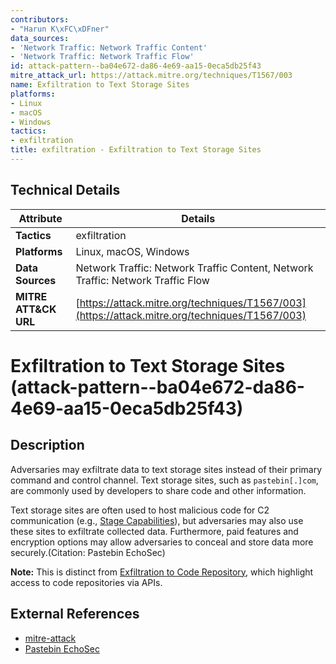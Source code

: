 ```yaml
---
contributors:
- "Harun K\xFC\xDFner"
data_sources:
- 'Network Traffic: Network Traffic Content'
- 'Network Traffic: Network Traffic Flow'
id: attack-pattern--ba04e672-da86-4e69-aa15-0eca5db25f43
mitre_attack_url: https://attack.mitre.org/techniques/T1567/003
name: Exfiltration to Text Storage Sites
platforms:
- Linux
- macOS
- Windows
tactics:
- exfiltration
title: exfiltration - Exfiltration to Text Storage Sites
---
```


## Technical Details

| Attribute | Details |
|-----------|----------|
| **Tactics** | exfiltration |
| **Platforms** | Linux, macOS, Windows |
| **Data Sources** | Network Traffic: Network Traffic Content, Network Traffic: Network Traffic Flow |
| **MITRE ATT&CK URL** | [https://attack.mitre.org/techniques/T1567/003](https://attack.mitre.org/techniques/T1567/003) |

# Exfiltration to Text Storage Sites (attack-pattern--ba04e672-da86-4e69-aa15-0eca5db25f43)

## Description
Adversaries may exfiltrate data to text storage sites instead of their primary command and control channel. Text storage sites, such as <code>pastebin[.]com</code>, are commonly used by developers to share code and other information.  

Text storage sites are often used to host malicious code for C2 communication (e.g., [Stage Capabilities](https://attack.mitre.org/techniques/T1608)), but adversaries may also use these sites to exfiltrate collected data. Furthermore, paid features and encryption options may allow adversaries to conceal and store data more securely.(Citation: Pastebin EchoSec)

**Note:** This is distinct from [Exfiltration to Code Repository](https://attack.mitre.org/techniques/T1567/001), which highlight access to code repositories via APIs.

## External References
- [mitre-attack](https://attack.mitre.org/techniques/T1567/003)
- [Pastebin EchoSec](https://web.archive.org/web/20201107203304/https://www.echosec.net/blog/what-is-pastebin-and-why-do-hackers-love-it)

